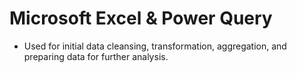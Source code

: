 # Microsoft Excel & Power Query

- Used for initial data cleansing, transformation, aggregation, and preparing data for further analysis.
